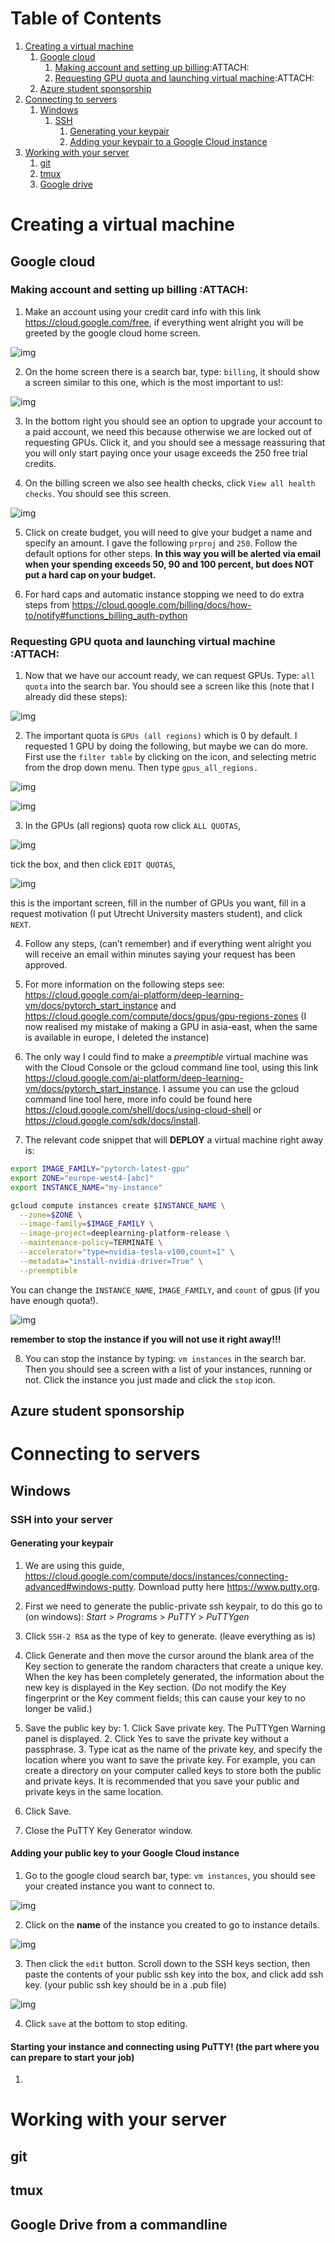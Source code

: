
# Table of Contents

1.  [Creating a virtual machine](#org1677977)
    1.  [Google cloud](#org2ce269d)
        1.  [Making account and setting up billing](#orge672a7e):ATTACH:
        2.  [Requesting GPU quota and launching virtual machine](#org224df02):ATTACH:
    2.  [Azure student sponsorship](#org34cc87e)
2.  [Connecting to servers](#org5e6856d)
    1.  [Windows](#org02a6211)
        1.  [SSH](#org5ebc47d)
            1. [Generating your keypair](#keypair)
            2. [Adding your keypair to a Google Cloud instance](#addingkeypairtoinstance)
3. [Working with your server](#workServer)
    1.  [git](#gitServer)
    2.  [tmux](#org7e8c79b)
    3.  [Google drive](#orgb74b1e9)

<a id="org1677977"></a>

# Creating a virtual machine


<a id="org2ce269d"></a>

## Google cloud


<a id="orge672a7e"></a>

### Making account and setting up billing     :ATTACH:

1.  Make an account using your credit card info with this link <https://cloud.google.com/free>, if everything went alright you will be greeted by the google cloud home screen.

![img](./readme_dia/img1.png)

2.  On the home screen there is a search bar, type: `billing`, it should show a screen similar to this one, which is the most important to us!:

![img](./readme_dia/img2.png)

3.  In the bottom right you should see an option to upgrade your account to a paid account, we need this because otherwise we are locked out of requesting GPUs. Click it, and you should see a message reassuring that you will only start paying once your usage exceeds the 250 free trial credits.

4.  On the billing screen we also see health checks, click `View all health checks`. You should see this screen.
    
![img](./readme_dia/img3.png)

5.  Click on create budget, you will need to give your budget a name and specify an amount. I gave the following `prproj` and `250`. Follow the default options for other steps. **In this way you will be alerted via email when your spending exceeds 50, 90 and 100 percent, but does NOT put a hard cap on your budget.**

6.  For hard caps and automatic instance stopping we need to do extra steps from <https://cloud.google.com/billing/docs/how-to/notify#functions_billing_auth-python>


<a id="org224df02"></a>

### Requesting GPU quota and launching virtual machine     :ATTACH:

1.  Now that we have our account ready, we can request GPUs. Type: `all quota` into the search bar. You should see a screen like this (note that I already did these steps):

![img](./readme_dia/img4.png)

2.  The important quota is `GPUs (all regions)` which is 0 by default. I requested 1 GPU by doing the following, but maybe we can do more. First use the `filter table` by clicking on the icon, and selecting metric from the drop down menu. Then type `gpus_all_regions.`

![img](./readme_dia/img5.png)

![img](./readme_dia/img6.png)

3.  In the GPUs (all regions) quota row click `ALL QUOTAS`,
    
![img](./readme_dia/img7.png)

tick the box, and then click `EDIT QUOTAS`,

![img](./readme_dia/img8.png)

this is the important screen, fill in the number of GPUs you want, fill in a request motivation (I put Utrecht University masters student), and click `NEXT`.

4.  Follow any steps, (can&rsquo;t remember) and if everything went alright you will receive an email within minutes saying your request has been approved.

5.  For more information on the following steps see: <https://cloud.google.com/ai-platform/deep-learning-vm/docs/pytorch_start_instance> and <https://cloud.google.com/compute/docs/gpus/gpu-regions-zones> (I now realised my mistake of making a GPU in asia-east, when the same is available in europe, I deleted the instance)

6.  The only way I could find to make a *preemptible* virtual machine was with the Cloud Console or the gcloud command line tool, using this link <https://cloud.google.com/ai-platform/deep-learning-vm/docs/pytorch_start_instance>. I assume you can use the gcloud command line tool here, more info could be found here <https://cloud.google.com/shell/docs/using-cloud-shell> or <https://cloud.google.com/sdk/docs/install>.

7.  The relevant code snippet that will **DEPLOY** a virtual machine right away is:
    
```sh 
export IMAGE_FAMILY="pytorch-latest-gpu"
export ZONE="europe-west4-[abc]"
export INSTANCE_NAME="my-instance"

gcloud compute instances create $INSTANCE_NAME \
  --zone=$ZONE \
  --image-family=$IMAGE_FAMILY \
  --image-project=deeplearning-platform-release \
  --maintenance-policy=TERMINATE \
  --accelerator="type=nvidia-tesla-v100,count=1" \
  --metadata="install-nvidia-driver=True" \
  --preemptible
```
    
You can change the `INSTANCE_NAME`, `IMAGE_FAMILY`, and `count` of gpus (if you have enough quota!).
    
![img](./readme_dia/img9.png)

**remember to stop the instance if you will not use it right away!!!**

8. You can stop the instance by typing: `vm instances` in the search bar. Then you should see a screen with a list of your instances, running or not. Click the instance you just made and click the `stop` icon.

<a id="org34cc87e"></a>

## Azure student sponsorship


<a id="org5e6856d"></a>

# Connecting to servers


<a id="org02a6211"></a>

## Windows


<a id="org5ebc47d"></a>

### SSH into your server

<a id="org7e8c79b"></a>

#### Generating your keypair

<a id="keypair"></a>

  1. We are using this guide, <https://cloud.google.com/compute/docs/instances/connecting-advanced#windows-putty>. Download putty here <https://www.putty.org>.

2. First we need to generate the public-private ssh keypair, to do this go to (on windows): *Start* > *Programs* > *PuTTY* > *PuTTYgen*

3. Click `SSH-2 RSA` as the type of key to generate. (leave everything as is)

4. Click Generate and then move the cursor around the blank area of the Key section to generate the random characters that create a unique key. When the key has been completely generated, the information about the new key is displayed in the Key section. (Do not modify the Key fingerprint or the Key comment fields; this can cause your key to no longer be valid.)

5. Save the public key by: 1. Click Save private key. The PuTTYgen Warning panel is displayed. 2. Click Yes to save the private key without a passphrase. 3. Type icat as the name of the private key, and specify the location where you want to save the private key. For example, you can create a directory on your computer called keys to store both the public and private keys. It is recommended that you save your public and private keys in the same location.

6. Click Save.

7. Close the PuTTY Key Generator window.

#### Adding your public key to your Google Cloud instance

<a id="addingkeypairtoinstance"></a>

1. Go to the google cloud search bar, type: `vm instances`, you should see your created instance you want to connect to.

![img](./readme_dia/img10.png)

2. Click on the **name** of the instance you created to go to instance details.

![img](./readme_dia/img11.png)

3. Then click the `edit` button. Scroll down to the SSH keys section, then paste
   the contents of your public ssh key into the box, and click add ssh key. (your public ssh key should be in a .pub file)

![img](./readme_dia/img12.png)

4. Click `save` at the bottom to stop editing.

#### Starting your instance and connecting using PuTTY! (the part where you can prepare to start your job)

1. 


# Working with your server

<a id="workServer"></a>

## git

<a id="gitServer"></a>

## tmux

<a id="orgb74b1e9"></a>

## Google Drive from a commandline


<a id="orgf22c3ce"></a>


